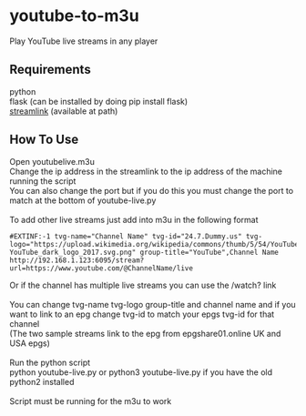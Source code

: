 # youtube-to-m3u
Play YouTube live streams in any player

## Requirements
python <br>
flask (can be installed by doing pip install flask) <br>
[streamlink](https://streamlink.github.io/install.html) (available at path)

## How To Use
Open youtubelive.m3u <br>
Change the ip address in the streamlink to the ip address of the machine running the script <br>
You can also change the port but if you do this you must change the port to match at the bottom of youtube-live.py <br>
<br>
To add other live streams just add into m3u in the following format 

```
#EXTINF:-1 tvg-name="Channel Name" tvg-id="24.7.Dummy.us" tvg-logo="https://upload.wikimedia.org/wikipedia/commons/thumb/5/54/YouTube_dark_logo_2017.svg/2560px-YouTube_dark_logo_2017.svg.png" group-title="YouTube",Channel Name
http://192.168.1.123:6095/stream?url=https://www.youtube.com/@ChannelName/live
```

Or if the channel has multiple live streams you can use the /watch? link <br>
<br>
You can change tvg-name tvg-logo group-title and channel name and if you want to link to an epg change tvg-id to match your epgs tvg-id for that channel <br>
(The two sample streams link to the epg from epgshare01.online UK and USA epgs) <br>
<br>
Run the python script <br>
python youtube-live.py or python3 youtube-live.py if you have the old python2 installed <br>
<br>
Script must be running for the m3u to work

